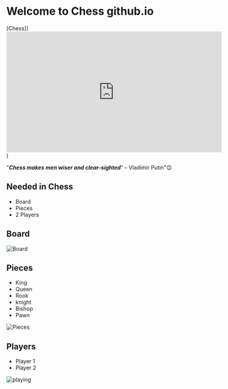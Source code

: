# **Welcome to Chess github.io**

[Chess](<iframe width="560" height="315" src="https://www.youtube.com/embed/D2RrRsBgbv0" title="YouTube video player" frameborder="0" allow="accelerometer; autoplay; clipboard-write; encrypted-media; gyroscope; picture-in-picture" allowfullscreen></iframe>)

"***Chess makes men wiser and clear-sighted***” – Vladimir Putin"😉

## Needed in Chess
- Board
- Pieces
- 2 Players

## Board
![Board](https://encrypted-tbn0.gstatic.com/images?q=tbn:ANd9GcSMs5W1s_VNUXawaYnW9CqKuKP7CCfW7L_M3g&usqp=CAU)

## Pieces
- King
- Queen
- Rook
- knight
- Bishop
- Pawn

![Pieces](https://st2.depositphotos.com/1310390/5535/v/600/depositphotos_55357515-stock-illustration-complete-set-of-chess-pieces.jpg)

## Players
- Player 1
- Player 2

![playing](https://www.amazingdreamz.com/wp-content/uploads/2019/05/How-to-play-chess.jpg)
